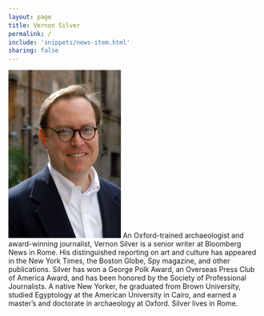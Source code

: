 ```yaml
---
layout: page
title: Vernon Silver
permalink: /
include: 'snippets/news-item.html'
sharing: false
---
```

![Vernon Silver](/assets/img/vernon_silver_photo.jpg) An Oxford-trained archaeologist and award-winning journalist, Vernon Silver is a senior writer at Bloomberg News in Rome. His distinguished reporting on art and culture has appeared in the New York Times, the Boston Globe, Spy magazine, and other publications. Silver has won a George Polk Award, an Overseas Press Club of America Award, and has been honored by the Society of Professional Journalists. A native New Yorker, he graduated from Brown University, studied Egyptology at the American University in Cairo, and earned a master’s and doctorate in archaeology at Oxford. Silver lives in Rome.